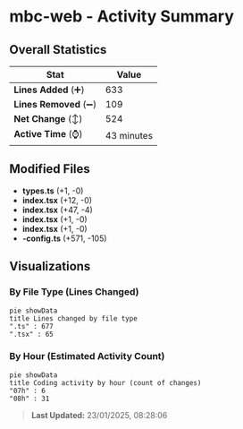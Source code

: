 # mbc-web - Activity Summary 

## Overall Statistics

| Stat                   | Value                                                             |
| ---------------------- | ----------------------------------------------------------------- |
| **Lines Added** (➕)   | 633                                          |
| **Lines Removed** (➖) | 109                                        |
| **Net Change** (↕)    | 524                |
| **Active Time** (⌚)   | 43 minutes |


## Modified Files
- **types.ts** (+1, -0)
- **index.tsx** (+12, -0)
- **index.tsx** (+47, -4)
- **index.tsx** (+1, -0)
- **index.tsx** (+1, -0)
- **-config.ts** (+571, -105)

## Visualizations

### By File Type (Lines Changed)

```mermaid
pie showData
title Lines changed by file type
".ts" : 677
".tsx" : 65
```

### By Hour (Estimated Activity Count)

```mermaid
pie showData
title Coding activity by hour (count of changes)
"07h" : 6
"08h" : 31
```


> **Last Updated:** 23/01/2025, 08:28:06